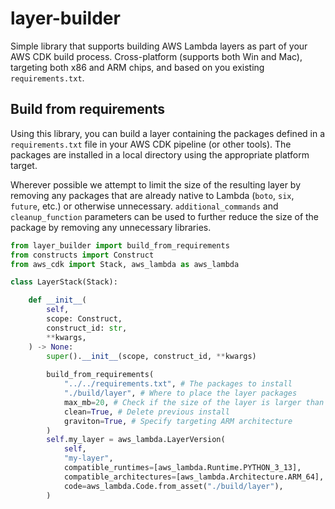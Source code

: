 # layer-builder
Simple library that supports building AWS Lambda layers as part of your AWS CDK build process.
Cross-platform (supports both Win and Mac), targeting both x86 and ARM chips, and 
based on you existing `requirements.txt`.

## Build from requirements
Using this library, you can build a layer containing the packages defined in a `requirements.txt`
file in your AWS CDK pipeline (or other tools). The packages are installed in a local directory
using the appropriate platform target. 

Wherever possible we attempt to limit the size of the resulting layer by removing any packages 
that are already native to Lambda (`boto`, `six`, `future`, etc.) or otherwise 
unnecessary. `additional_commands` and `cleanup_function` parameters can be used to further
reduce the size of the package by removing any unnecessary libraries.

```Python
from layer_builder import build_from_requirements
from constructs import Construct
from aws_cdk import Stack, aws_lambda as aws_lambda

class LayerStack(Stack):

    def __init__(
        self,
        scope: Construct,
        construct_id: str,
        **kwargs,
    ) -> None:
        super().__init__(scope, construct_id, **kwargs)
        
        build_from_requirements(
            "../../requirements.txt", # The packages to install
            "./build/layer", # Where to place the layer packages
            max_mb=20, # Check if the size of the layer is larger than expected
            clean=True, # Delete previous install
            graviton=True, # Specify targeting ARM architecture
        )
        self.my_layer = aws_lambda.LayerVersion(
            self,
            "my-layer",
            compatible_runtimes=[aws_lambda.Runtime.PYTHON_3_13],
            compatible_architectures=[aws_lambda.Architecture.ARM_64],
            code=aws_lambda.Code.from_asset("./build/layer"),
        )
```
